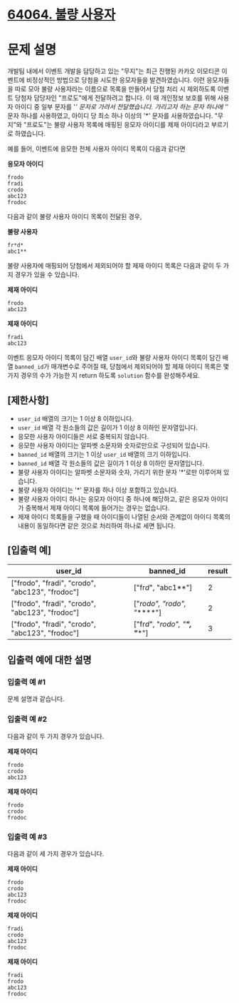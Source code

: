 # [64064. 불량 사용자](https://school.programmers.co.kr/learn/courses/30/lessons/64064)

# 문제 설명

개발팀 내에서 이벤트 개발을 담당하고 있는 "무지"는 최근 진행된 카카오 이모티콘 이벤트에 비정상적인 방법으로 당첨을 시도한 응모자들을 발견하였습니다. 이런 응모자들을 따로 모아 불량 사용자라는 이름으로 목록을 만들어서 당첨 처리 시 제외하도록 이벤트 당첨자 담당자인 "프로도"에게 전달하려고 합니다. 이 때 개인정보 보호를 위해 사용자 아이디 중 일부 문자를 '*' 문자로 가려서 전달했습니다. 가리고자 하는 문자 하나에 '*' 문자 하나를 사용하였고, 아이디 당 최소 하나 이상의 '*' 문자를 사용하였습니다. "무지"와 "프로도"는 불량 사용자 목록에 매핑된 응모자 아이디를 제재 아이디라고 부르기로 하였습니다.

예를 들어, 이벤트에 응모한 전체 사용자 아이디 목록이 다음과 같다면

**응모자 아이디**
```
frodo
fradi
crodo
abc123
frodoc
```

다음과 같이 불량 사용자 아이디 목록이 전달된 경우,

**불량 사용자**
```
fr*d*
abc1**
```

불량 사용자에 매핑되어 당첨에서 제외되어야 할 제재 아이디 목록은 다음과 같이 두 가지 경우가 있을 수 있습니다.

**제재 아이디**
```
frodo
abc123
```

**제재 아이디**
```
fradi
abc123
```

이벤트 응모자 아이디 목록이 담긴 배열 `user_id`와 불량 사용자 아이디 목록이 담긴 배열 `banned_id`가 매개변수로 주어질 때, 당첨에서 제외되어야 할 제재 아이디 목록은 몇 가지 경우의 수가 가능한 지 return 하도록 `solution` 함수를 완성해주세요.

## [제한사항]
- `user_id` 배열의 크기는 1 이상 8 이하입니다.
- `user_id` 배열 각 원소들의 값은 길이가 1 이상 8 이하인 문자열입니다.
- 응모한 사용자 아이디들은 서로 중복되지 않습니다.
- 응모한 사용자 아이디는 알파벳 소문자와 숫자로만으로 구성되어 있습니다.
- `banned_id` 배열의 크기는 1 이상 `user_id` 배열의 크기 이하입니다.
- `banned_id` 배열 각 원소들의 값은 길이가 1 이상 8 이하인 문자열입니다.
- 불량 사용자 아이디는 알파벳 소문자와 숫자, 가리기 위한 문자 '*'로만 이루어져 있습니다.
- 불량 사용자 아이디는 '*' 문자를 하나 이상 포함하고 있습니다.
- 불량 사용자 아이디 하나는 응모자 아이디 중 하나에 해당하고, 같은 응모자 아이디가 중복해서 제재 아이디 목록에 들어가는 경우는 없습니다.
- 제재 아이디 목록들을 구했을 때 아이디들이 나열된 순서와 관계없이 아이디 목록의 내용이 동일하다면 같은 것으로 처리하여 하나로 세면 됩니다.

## [입출력 예]
| user_id | banned_id | result |
|---------|-----------|--------|
| ["frodo", "fradi", "crodo", "abc123", "frodoc"] | ["fr*d*", "abc1**"] | 2 |
| ["frodo", "fradi", "crodo", "abc123", "frodoc"] | ["*rodo", "*rodo", "******"] | 2 |
| ["frodo", "fradi", "crodo", "abc123", "frodoc"] | ["fr*d*", "*rodo", "******", "******"] | 3 |

## 입출력 예에 대한 설명
### 입출력 예 #1
문제 설명과 같습니다.

### 입출력 예 #2
다음과 같이 두 가지 경우가 있습니다.

**제재 아이디**
```
frodo
crodo
abc123
```

**제재 아이디**
```
frodo
crodo
frodoc
```

### 입출력 예 #3
다음과 같이 세 가지 경우가 있습니다.

**제재 아이디**
```
frodo
crodo
abc123
frodoc
```

**제재 아이디**
```
fradi
crodo
abc123
frodoc
```

**제재 아이디**
```
fradi
frodo
abc123
frodoc
```